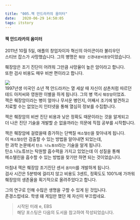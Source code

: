 ```yaml
---

title: "005.잭 안드라카의 옴미터"
date:   2020-06-29 14:50:05
tags: itstory
---
```


#### [](#잭-안드라카의-옴미터 "잭 안드라카의 옴미터")잭 안드라카의 옴미터

2011년 10월 5일, 애플의 창업자이자 혁신의 아이콘이라 불리우던  
스티브 잡스가 사망했습니다. 그의 병명은 `췌장 신경내분비종양`이었습니다.

췌장암은 조기 진단이 어려워 그만큼 사망율이 높은 암이라고 합니다.  
또한 검사 비용도 매우 비싼 편이라고 합니다.

![](/images/it-story-005_1.jpg)  
1997년생 미국인 소년 잭 안드라카는 열 세살 때 자신이 삼촌처럼 따르던  
테드 아저씨와 영원한 이별을 하게 됩니다. 그의 병 역시 `췌장암`이었죠.  
잭은 췌장암이라는 병이 얼마나 무서운 병인지, 어째서 조기에 발견하고  
치료할 수는 없었는지 인터넷을 통해 열심히 정보를 수집합니다.

잭은 췌장암의 비싼 진단 비용과 낮은 정확도 때문이라는 것을 알게되고  
더 나은 진단 기술을 개발할 순 없을까라는 의문에 직접 공부를 시작합니다.

잭은 췌장암에 걸렸을때 증가하는 단백질 `메소텔린`을 찾아내게 됩니다.  
이 `메소텔린`만 검출할 수 있는 방법을 알아내면 되었는데,  
한 과학 논문에서 `탄소 나노튜브`라는 기술을 알게 됩니다.  
탄소 나노튜브는 탁원할 흡수력을 가지고 있었는데 이 성질을 통해  
메소텔린을 흡수할 수 있는 방법을 찾기만 하면 되는 것이었습니다.

마침내 잭은 췌장암 조기진단 센서 `옴미터`를 개발하게 됩니다.  
검사 시간은 5분밖에 걸리지 않고 비용도 3센트, 정확도도 100%에 가까워  
췌장암의 생존율을 획기적으로 올려주었다고 합니다.

그의 연구로 인해 수많은 생명을 구할 수 있게 된 것입니다.  
존경스럽네요. 학생 떄 게임만 했던 제 자신이 부끄럽네요.

> 시작된 미래 e, EBS  
해당 포스팅은 다음의 도서을 참고하여 작성되었습니다.


